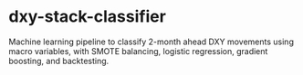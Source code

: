 # dxy-stack-classifier
Machine learning pipeline to classify 2-month ahead DXY movements using macro variables, with SMOTE balancing, logistic regression, gradient boosting, and backtesting.
